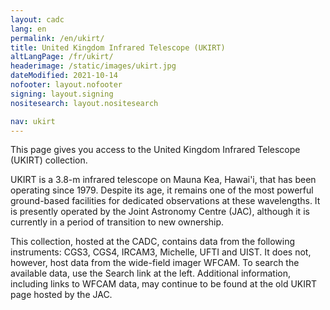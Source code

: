 ```yaml
---
layout: cadc
lang: en
permalink: /en/ukirt/
title: United Kingdom Infrared Telescope (UKIRT)
altLangPage: /fr/ukirt/
headerimage: /static/images/ukirt.jpg
dateModified: 2021-10-14
nofooter: layout.nofooter
signing: layout.signing
nositesearch: layout.nositesearch

nav: ukirt
---
```


<p>
  This page gives you access to the United Kingdom Infrared Telescope
  (UKIRT) collection.
</p>

<p>
  UKIRT is a 3.8-m infrared telescope on Mauna Kea, Hawai'i, that has
  been operating since 1979. Despite its age, it remains one of the
  most powerful ground-based facilities for dedicated observations at
  these wavelengths. It is presently operated by the Joint Astronomy
  Centre (JAC), although it is currently in a period of transition to
  new ownership.
</p>

<p>
  This collection, hosted at the CADC, contains data from the
  following instruments: CGS3, CGS4, IRCAM3, Michelle, UFTI and
  UIST. It does not, however, host data from the wide-field imager
  WFCAM. To search the available data, use the Search link at the
  left. Additional information, including links to WFCAM data, may
  continue to be found at the old UKIRT page hosted by the JAC.
</p>
